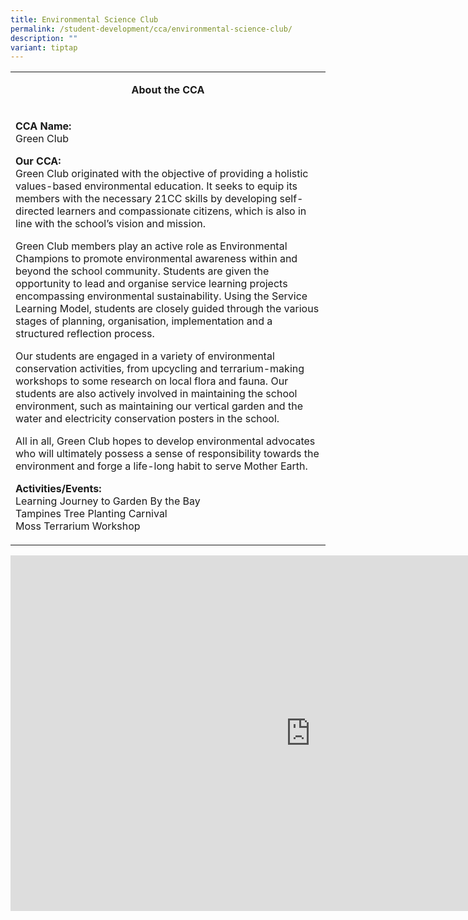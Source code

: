 ```yaml
---
title: Environmental Science Club
permalink: /student-development/cca/environmental-science-club/
description: ""
variant: tiptap
---
```

<table>
<tbody>
<tr>
<td width="590">
<p style="text-align: center;"><strong>About the CCA</strong></p>
</td>
</tr>
<tr>
<td width="590">
<p><strong>CCA Name:<br></strong>Green Club</p>
<p><strong>Our CCA:<br></strong>Green Club originated with the objective of providing a holistic values-based environmental education. It seeks to equip its members with the necessary 21CC skills by developing self-directed learners and compassionate citizens, which is also in line with the school’s vision and mission.</p>
<p>Green Club members play an active role as Environmental Champions to promote environmental awareness within and beyond the school community. Students are given the opportunity to lead and organise service learning projects encompassing environmental sustainability. Using the Service Learning Model, students are closely guided through the various stages of planning, organisation, implementation and a structured reflection process.</p>
<p>Our students are engaged in a variety of environmental conservation activities, from upcycling and terrarium-making workshops to some research on local flora and fauna. Our students are also actively involved in maintaining the school environment, such as maintaining our vertical garden and the water and electricity conservation posters in the school.</p>
<p>All in all, Green Club hopes to develop environmental advocates who will ultimately possess a sense of responsibility towards the environment and forge a life-long habit to serve Mother Earth.&nbsp;</p>
<p><strong>Activities/Events:<br></strong>Learning Journey to Garden By the Bay<br>Tampines Tree Planting Carnival<br>Moss Terrarium Workshop</p>
</td>
</tr>
</tbody>
</table>
<iframe src="https://docs.google.com/presentation/d/e/2PACX-1vRhB2rBUri511rJn64lNWq1fOzHSHWxxFVlUpXM9i0vlHQPc3IB9K-okg_m-BJonKzS6JuKrH86vQGt/embed?start=false&amp;loop=false&amp;delayms=10000" frameborder="0" width="960" height="569" allowfullscreen="true"></iframe>